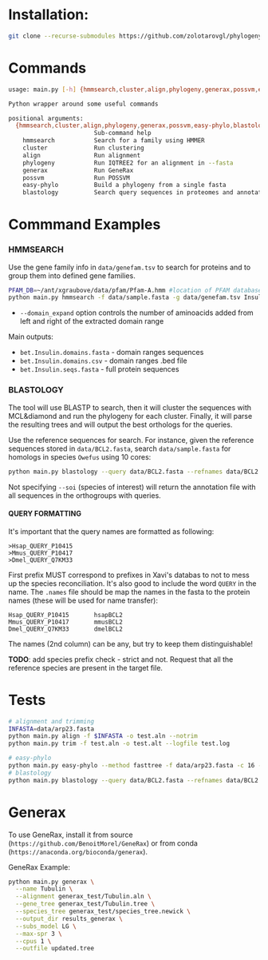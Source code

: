 # Installation:
```bash
git clone --recurse-submodules https://github.com/zolotarovgl/phylogeny.git
```

# Commands   


```bash
usage: main.py [-h] {hmmsearch,cluster,align,phylogeny,generax,possvm,easy-phylo,blastology} ...

Python wrapper around some useful commands

positional arguments:
  {hmmsearch,cluster,align,phylogeny,generax,possvm,easy-phylo,blastology}
                        Sub-command help
    hmmsearch           Search for a family using HMMER
    cluster             Run clustering
    align               Run alignment
    phylogeny           Run IQTREE2 for an alignment in --fasta
    generax             Run GeneRax 
    possvm              Run POSSVM
    easy-phylo          Build a phylogeny from a single fasta
    blastology          Search query sequences in proteomes and annotate using phylogenies
```




# Commmand Examples  

### HMMSEARCH
Use the gene family info in `data/genefam.tsv` to search for proteins and to group them into defined gene families.  

```bash
PFAM_DB=~/ant/xgraubove/data/pfam/Pfam-A.hmm #location of PFAM database for .hmm fetching 
python main.py hmmsearch -f data/sample.fasta -g data/genefam.tsv Insulin -o results --pfam_db $PFAM_DB --domain_expand 50 
```

- `--domain_expand` option controls the number of aminoacids added from left and right of the extracted domain range   


Main outputs: 
- `bet.Insulin.domains.fasta` - domain ranges sequences  
- `bet.Insulin.domains.csv` - domain ranges .bed file   
- `bet.Insulin.seqs.fasta` - full protein sequences  


### BLASTOLOGY 
The tool will use BLASTP to search, then it will cluster the sequences with MCL&diamond and run the phylogeny for each cluster. 
Finally, it will parse the resulting trees and will output the best orthologs for the queries.  

Use the reference sequences for search. For instance, given the reference sequences stored in `data/BCL2.fasta`, search `data/sample.fasta` for homologs in species `Owefus` using 10 cores:  
```bash
python main.py blastology --query data/BCL2.fasta --refnames data/BCL2.names --target data/sample.fasta -c 5 --force --soi Owefus --outputfile Owenia_bcl2.tab --phymethod fasttree
```
Not specifying `--soi` (species of interest) will return the annotation file with all sequences in the orthogroups with queries.  

#### QUERY FORMATTING  
It's important that the query names are formatted as following:  
```
>Hsap_QUERY_P10415
>Mmus_QUERY_P10417
>Dmel_QUERY_Q7KM33
```
First prefix MUST correspond to prefixes in Xavi's databas to not to mess up the species reconciliation. It's also good to include the word `QUERY` in the name. 
The `.names` file should be map the names in the fasta to the protein names (these will be used for name transfer):   
```
Hsap_QUERY_P10415       hsapBCL2
Mmus_QUERY_P10417       mmusBCL2
Dmel_QUERY_Q7KM33       dmelBCL2
```
The names (2nd column) can be any, but try to keep them distinguishable!  

**TODO**: add species prefix check - strict and not. Request that all the reference species are present in the target file.



# Tests   


```bash 
# alignment and trimming 
INFASTA=data/arp23.fasta
python main.py align -f $INFASTA -o test.aln --notrim
python main.py trim -f test.aln -o test.alt --logfile test.log

# easy-phylo
python main.py easy-phylo --method fasttree -f data/arp23.fasta -c 16 --outdir results
# blastology
python main.py blastology --query data/BCL2.fasta --refnames data/BCL2.names --target data/sample.fasta -c 5 --force --soi Owefus --outputfile Owenia_bcl2.tab --phymethod fasttree
```



# Generax   
To use GeneRax, install it from source (`https://github.com/BenoitMorel/GeneRax`) or from conda (`https://anaconda.org/bioconda/generax`).


GeneRax Example:  

```bash
python main.py generax \
  --name Tubulin \
  --alignment generax_test/Tubulin.aln \
  --gene_tree generax_test/Tubulin.tree \
  --species_tree generax_test/species_tree.newick \
  --output_dir results_generax \
  --subs_model LG \
  --max-spr 3 \
  --cpus 1 \
  --outfile updated.tree
```